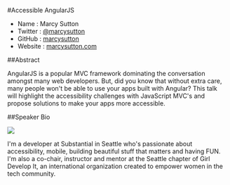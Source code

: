 #Accessible AngularJS

* Name      : Marcy Sutton
* Twitter   : [@marcysutton][]
* GitHub    : [marcysutton][]
* Website   : [marcysutton.com][]

##Abstract

AngularJS is a popular MVC framework dominating the conversation amongst many web developers. But, did you know that without extra care, many people won't be able to use your apps built with Angular? This talk will highlight the accessibility challenges with JavaScript MVC's and propose solutions to make your apps more accessible.

##Speaker Bio

![](https://raw.github.com/cascadiajs/2014.cascadiajs.com/master/images/marcysutton.png)

I'm a developer at Substantial in Seattle who's passionate about accessibility, mobile, building beautiful stuff that matters and having FUN. I'm also a co-chair, instructor and mentor at the Seattle chapter of Girl Develop It, an international organization created to empower women in the tech community.

[@marcysutton]:http://twitter.com/marcysutton
[marcysutton]:http://github.com/marcysutton
[marcysutton.com]:http://marcysutton.com
